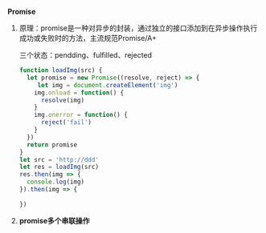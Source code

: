 **Promise**

1. 原理：promise是一种对异步的封装，通过独立的接口添加到在异步操作执行成功或失败时的方法，主流规范Promise/A+

   三个状态：pendding、fulfilled、rejected

   ```javascript
   function loadImg(src) {
     let promise = new Promise((resolve, reject) => {
   		let img = document.createElement('img')
       img.onload = function() {
         resolve(img)
       }
       img.onerror = function() {
         reject('fail')
       }
     })
     return promise
   }
   let src = 'http://ddd'
   let res = loadImg(src)
   res.then(img => {
     console.log(img)
   }).then(img => {
     
   })
   ```

2. **promise多个串联操作**
